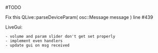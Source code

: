 #TODO

Fix this
QLive::parseDeviceParam( osc::Message message )
line #439

LiveGui: 

    - volume and param slider don't get set properly
    - implement even handlers
    - update gui on msg received